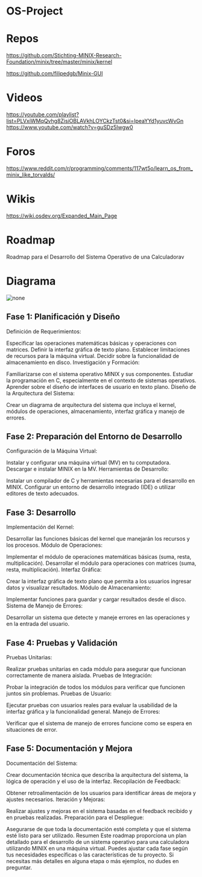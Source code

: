 # OS-Project
# Repos

https://github.com/Stichting-MINIX-Research-Foundation/minix/tree/master/minix/kernel

https://github.com/filipedgb/Minix-GUI

# Videos
https://youtube.com/playlist?list=PLVxiWMqQvhg8ZisiOBLAVkhLOYCkzTst0&si=IpeaYYd1yuvcWvGn
https://www.youtube.com/watch?v=guSDz5Iwgw0

# Foros
https://www.reddit.com/r/programming/comments/117wt5o/learn_os_from_minix_like_torvalds/

# Wikis
https://wiki.osdev.org/Expanded_Main_Page

# Roadmap
Roadmap para el Desarrollo del Sistema Operativo de una Calculadorav


# Diagrama

![none](https://i.imgur.com/2qO0Zbh.png)

## Fase 1: Planificación y Diseño
Definición de Requerimientos:

Especificar las operaciones matemáticas básicas y operaciones con matrices.
Definir la interfaz gráfica de texto plano.
Establecer limitaciones de recursos para la máquina virtual.
Decidir sobre la funcionalidad de almacenamiento en disco.
Investigación y Formación:

Familiarizarse con el sistema operativo MINIX y sus componentes.
Estudiar la programación en C, especialmente en el contexto de sistemas operativos.
Aprender sobre el diseño de interfaces de usuario en texto plano.
Diseño de la Arquitectura del Sistema:

Crear un diagrama de arquitectura del sistema que incluya el kernel, módulos de operaciones, almacenamiento, interfaz gráfica y manejo de errores.
## Fase 2: Preparación del Entorno de Desarrollo
Configuración de la Máquina Virtual: 

Instalar y configurar una máquina virtual (MV) en tu computadora.
Descargar e instalar MINIX en la MV.
Herramientas de Desarrollo:

Instalar un compilador de C y herramientas necesarias para el desarrollo en MINIX.
Configurar un entorno de desarrollo integrado (IDE) o utilizar editores de texto adecuados.
## Fase 3: Desarrollo
Implementación del Kernel:

Desarrollar las funciones básicas del kernel que manejarán los recursos y los procesos.
Módulo de Operaciones:

Implementar el módulo de operaciones matemáticas básicas (suma, resta, multiplicación).
Desarrollar el módulo para operaciones con matrices (suma, resta, multiplicación).
Interfaz Gráfica:

Crear la interfaz gráfica de texto plano que permita a los usuarios ingresar datos y visualizar resultados.
Módulo de Almacenamiento:

Implementar funciones para guardar y cargar resultados desde el disco.
Sistema de Manejo de Errores:

Desarrollar un sistema que detecte y maneje errores en las operaciones y en la entrada del usuario.
## Fase 4: Pruebas y Validación
Pruebas Unitarias:

Realizar pruebas unitarias en cada módulo para asegurar que funcionan correctamente de manera aislada.
Pruebas de Integración:

Probar la integración de todos los módulos para verificar que funcionen juntos sin problemas.
Pruebas de Usuario:

Ejecutar pruebas con usuarios reales para evaluar la usabilidad de la interfaz gráfica y la funcionalidad general.
Manejo de Errores:

Verificar que el sistema de manejo de errores funcione como se espera en situaciones de error.
## Fase 5: Documentación y Mejora
Documentación del Sistema:

Crear documentación técnica que describa la arquitectura del sistema, la lógica de operación y el uso de la interfaz.
Recopilación de Feedback:

Obtener retroalimentación de los usuarios para identificar áreas de mejora y ajustes necesarios.
Iteración y Mejoras:

Realizar ajustes y mejoras en el sistema basadas en el feedback recibido y en pruebas realizadas.
Preparación para el Despliegue:

Asegurarse de que toda la documentación esté completa y que el sistema esté listo para ser utilizado.
Resumen
Este roadmap proporciona un plan detallado para el desarrollo de un sistema operativo para una calculadora utilizando MINIX en una máquina virtual. Puedes ajustar cada fase según tus necesidades específicas o las características de tu proyecto. Si necesitas más detalles en alguna etapa o más ejemplos, no dudes en preguntar.


